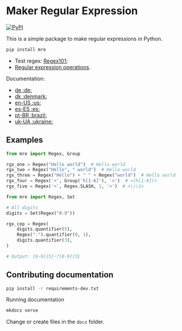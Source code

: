# Maker Regular Expression
<a href="https://pypi.org/project/mre/">
  <img alt="PyPI" src="https://img.shields.io/pypi/v/mre.svg">
</a>

This is a simple package to make regular expressions in Python.

```bash
pip install mre
```

- Test regex: [Regex101](https://regex101.com/);
- [Regular expression operations](https://docs.python.org/3/library/re.html).


<span>Documentation:</span>
- <a href="https://alvarofpp.github.io/mre/de">
    de <span>:de:</span>
  </a>
- <a href="https://alvarofpp.github.io/mre/dk">
    dk <span>:denmark:</span>
  </a>
- <a href="https://alvarofpp.github.io/mre/en_US">
    en-US <span>:us:</span>
  </a>
- <a href="https://alvarofpp.github.io/mre/es_ES">
    es-ES <span>:es:</span>
  </a>
- <a href="https://alvarofpp.github.io/mre/pt_BR">
    pt-BR <span>:brazil:</span>
  </a>
- <a href="https://alvarofpp.github.io/mre/uk_UA">
    uk-UA <span>:ukraine:</span>
  </a>

## Examples
```py
from mre import Regex, Group

rgx_one = Regex("Hello world")  # Hello world
rgx_two = Regex("Hello", " world")  # Hello world
rgx_three = Regex("Hello") + " " + Regex("world")  # Hello world
rgx_four = Regex('<', Group('h[1-6]'), '>')  # <(h[1-6])>
rgx_five = Regex('<', Regex.SLASH, 1, '>')  # <\/\1>
```

```py
from mre import Regex, Set

# All digits
digits = Set(Regex("0-9"))

rgx_cep = Regex(
    digits.quantifier(5),
    Regex("-").quantifier(0, 1),
    digits.quantifier(3),
)

# Output: [0-9]{5}-?[0-9]{3}
```

## Contributing documentation

```bash
pip install -r requirements-dev.txt
```
Running documentation

```bash
mkdocs serve
```
Change or create files in the `docs` folder.
